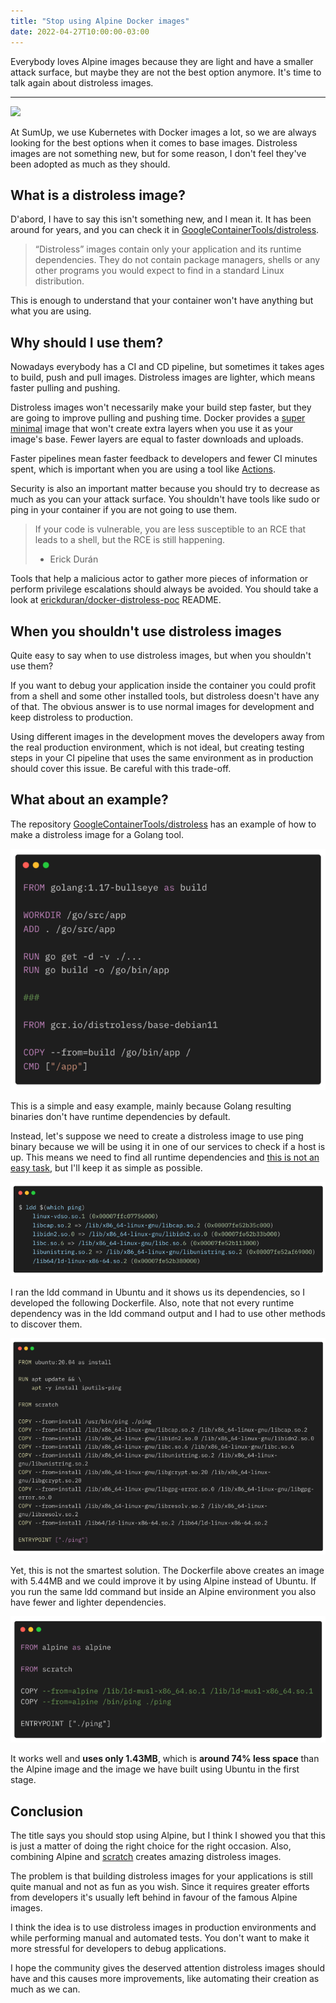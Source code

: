 ```yaml
---
title: "Stop using Alpine Docker images"
date: 2022-04-27T10:00:00-03:00
---
```


Everybody loves Alpine images because they are light and have a smaller attack surface, but maybe they are not the best option anymore. It's time to talk again about distroless images.

---

![](./stop-using-docker-alpine-images/docker_alpine_post_01.png "")

At SumUp, we use Kubernetes with Docker images a lot, so we are always looking for the best options when it comes to base images. Distroless images are not something new, but for some reason, I don't feel they've been adopted as much as they should.

## What is a distroless image?

D'abord, I have to say this isn't something new, and I mean it. It has been around for years, and you can check it in [GoogleContainerTools/distroless](https://github.com/GoogleContainerTools/distroless).

> “Distroless” images contain only your application and its runtime dependencies. They do not contain package managers, shells or any other programs you would expect to find in a standard Linux distribution.

This is enough to understand that your container won't have anything but what you are using.

## Why should I use them?

Nowadays everybody has a CI and CD pipeline, but sometimes it takes ages to build, push and pull images. Distroless images are lighter, which means faster pulling and pushing.

Distroless images won't necessarily make your build step faster, but they are going to improve pulling and pushing time. Docker provides a [super minimal](https://hub.docker.com/_/scratch) image that won't create extra layers when you use it as your image's base. Fewer layers are equal to faster downloads and uploads.

Faster pipelines mean faster feedback to developers and fewer CI minutes spent, which is important when you are using a tool like [Actions](https://github.com/features/actions).

Security is also an important matter because you should try to decrease as much as you can your attack surface. You shouldn't have tools like sudo or ping in your container if you are not going to use them.

> If your code is vulnerable, you are less susceptible to an RCE that leads to a shell, but the RCE is still happening.
> - Erick Durán

Tools that help a malicious actor to gather more pieces of information or perform privilege escalations should always be avoided. You should take a look at [erickduran/docker-distroless-poc](https://github.com/erickduran/docker-distroless-poc) README.

## When you shouldn't use distroless images

Quite easy to say when to use distroless images, but when you shouldn't use them?

If you want to debug your application inside the container you could profit from a shell and some other installed tools, but distroless doesn't have any of that. The obvious answer is to use normal images for development and keep distroless to production.

Using different images in the development moves the developers away from the real production environment, which is not ideal, but creating testing steps in your CI pipeline that uses the same environment as in production should cover this issue. Be careful with this trade-off.

## What about an example?

The repository [GoogleContainerTools/distroless](https://github.com/GoogleContainerTools/distroless#examples-with-docker) has an example of how to make a distroless image for a Golang tool.

![](./example.png "")

This is a simple and easy example, mainly because Golang resulting binaries don't have runtime dependencies by default.

Instead, let's suppose we need to create a distroless image to use ping binary because we will be using it in one of our services to check if a host is up. This means we need to find all runtime dependencies and [this is not an easy task](https://unrealcontainers.com/blog/identifying-application-runtime-dependencies/), but I'll keep it as simple as possible.

![](./example_02.png "")

I ran the ldd command in Ubuntu and it shows us its dependencies, so I developed the following Dockerfile. Also, note that not every runtime dependency was in the ldd command output and I had to use other methods to discover them.

![](./example_03.png "")

Yet, this is not the smartest solution. The Dockerfile above creates an image with 5.44MB and we could improve it by using Alpine instead of Ubuntu. If you run the same ldd command but inside an Alpine environment you also have fewer and lighter dependencies.

![](./example_04.png "")

It works well and **uses only 1.43MB**, which is **around 74% less space** than the Alpine image and the image we have built using Ubuntu in the first stage.

## Conclusion

The title says you should stop using Alpine, but I think I showed you that this is just a matter of doing the right choice for the right occasion. Also, combining Alpine and [scratch](https://hub.docker.com/_/scratch) creates amazing distroless images.

The problem is that building distroless images for your applications is still quite manual and not as fun as you wish. Since it requires greater efforts from developers it's usually left behind in favour of the famous Alpine images.

I think the idea is to use distroless images in production environments and while performing manual and automated tests. You don't want to make it more stressful for developers to debug applications.

I hope the community gives the deserved attention distroless images should have and this causes more improvements, like automating their creation as much as we can.